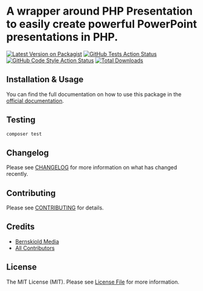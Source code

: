 # A wrapper around PHP Presentation to easily create powerful PowerPoint presentations in PHP.

[![Latest Version on Packagist](https://img.shields.io/packagist/v/bernskioldmedia/laravel-ppt.svg?style=flat-square)](https://packagist.org/packages/bernskioldmedia/laravel-ppt)
[![GitHub Tests Action Status](https://img.shields.io/github/actions/workflow/status/bernskioldmedia/laravel-ppt/run-tests.yml?branch=main&label=tests&style=flat-square)](https://github.com/bernskioldmedia/laravel-ppt/actions?query=workflow%3Arun-tests+branch%3Amain)
[![GitHub Code Style Action Status](https://img.shields.io/github/actions/workflow/status/bernskioldmedia/laravel-ppt/fix-php-code-style-issues.yml?branch=main&label=code%20style&style=flat-square)](https://github.com/bernskioldmedia/laravel-ppt/actions?query=workflow%3A"Fix+PHP+code+style+issues"+branch%3Amain)
[![Total Downloads](https://img.shields.io/packagist/dt/bernskioldmedia/laravel-ppt.svg?style=flat-square)](https://packagist.org/packages/bernskioldmedia/laravel-ppt)

## Installation & Usage

You can find the full documentation on how to use this package in
the [official documentation](https://laravel-ppt.bmedia.io).

## Testing

```bash
composer test
```

## Changelog

Please see [CHANGELOG](CHANGELOG.md) for more information on what has changed recently.

## Contributing

Please see [CONTRIBUTING](CONTRIBUTING.md) for details.

## Credits

- [Bernskiold Media](https://github.com/bernskioldmedia)
- [All Contributors](../../contributors)

## License

The MIT License (MIT). Please see [License File](LICENSE.md) for more information.
